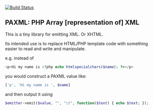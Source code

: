 [![Build Status](https://travis-ci.org/EarthlingInteractive/PAXML.svg?branch=master)](https://travis-ci.org/EarthlingInteractive/PAXML)

## PAXML: PHP Array [representation of] XML

This is a tiny library for emitting XML.  Or XHTML.

Its intended use is to replace HTML/PHP template code with something
easier to read and write and manipulate.

e.g. instead of

```php
<p>Hi my name is <?php echo htmlspecialchars($name); ?></p>
```

you would construct a PAXML value like:

```php
['p', 'Hi my name is ', $name]
```

and then output it using 

```php
$emitter->emit($value, "", "\t", function($text) { echo $text; });
```
